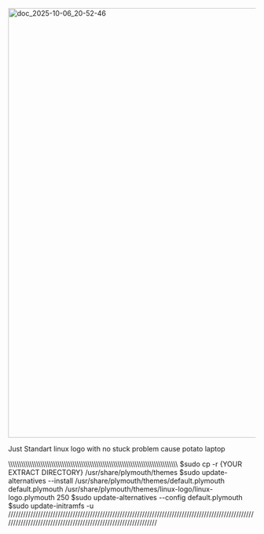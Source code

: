 <img width="1597" height="874" alt="doc_2025-10-06_20-52-46" src="https://github.com/user-attachments/assets/7ed1b275-1693-4f3f-bdb4-e41d0275becd" />

Just Standart linux logo with no stuck problem cause potato laptop

\\\\\\\\\\\\\\\\\\\\\\\\\\\\\\\\\\\\\\\\\\\\\\\\\\\\\\\\\\\\\\\\\\\\\\\\\\\\\\\\\\\\\\\\\\\\\\\\\\\\\\\\\\\\\\\\\\\\\\\\\\\\\\\\\\\\\\\\\\\\\\\\\\\\\\\\\\\\\\
$sudo cp -r {YOUR EXTRACT DIRECTORY} /usr/share/plymouth/themes
$sudo update-alternatives --install /usr/share/plymouth/themes/default.plymouth default.plymouth /usr/share/plymouth/themes/linux-logo/linux-logo.plymouth 250
$sudo update-alternatives --config default.plymouth
$sudo update-initramfs -u
///////////////////////////////////////////////////////////////////////////////////////////////////////////////////////////////////////////////////////////////
